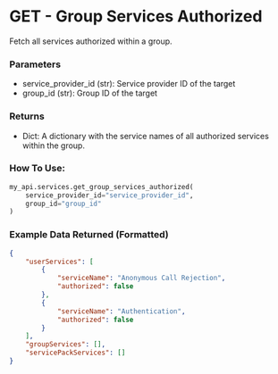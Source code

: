 # GET - Group Services Authorized

Fetch all services authorized within a group.

### Parameters

*   service\_provider\_id (str): Service provider ID of the target
*   group\_id (str): Group ID of the target

### Returns

*   Dict: A dictionary with the service names of all authorized services within the group.

### How To Use:

```python
my_api.services.get_group_services_authorized(
    service_provider_id="service_provider_id",
    group_id="group_id"
)
```

### Example Data Returned (Formatted)

```json
{
    "userServices": [
        {
            "serviceName": "Anonymous Call Rejection",
            "authorized": false
        },
        {
            "serviceName": "Authentication",
            "authorized": false
        }
    ],
    "groupServices": [],
    "servicePackServices": []
}
```